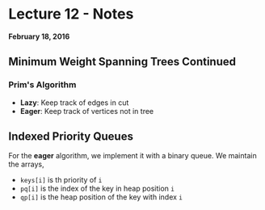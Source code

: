 # Lecture 12 - Notes  

**February 18, 2016**  

## Minimum Weight Spanning Trees Continued

### Prim's Algorithm

* __Lazy__: Keep track of edges in cut
* __Eager__: Keep track of vertices not in tree

## Indexed Priority Queues

For the __eager__ algorithm, we implement it with a binary queue. We maintain the arrays,

* `keys[i]` is th priority of `i`
* `pq[i]` is the index of the key in heap position `i`
* `qp[i]` is the heap position of the key with index `i`
